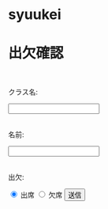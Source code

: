 # syuukei
<!--DOCTYPE html-->
<html lang="ja">
<head>
  <meta charset="UTF-8">
  <meta name="viewport" content="width=device-width, initial-scale=1.0">
  <title>出欠確認</title>
</head>
<body>
  <h1>出欠確認</h1>
  <form action="submit.php" method="post"><br>
    <p>クラス名:</p>
    <input type="text" name="class_number" required><br><br>
    <p>名前:</p>
    <input type="text" name="name" required><br><br>
    <p>出欠:</p>
    <input type="radio" name="attendance" value="出席" checked> 出席
    <input type="radio" name="attendance" value="欠席"> 欠席
    <input type="submit" value="送信">
  </form>
</body>
</html>
